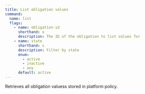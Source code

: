 ```yaml
---
title: List obligation values
command:
  name: list
  flags:
    - name: obligation-id
      shorthand: o
      description: The ID of the obligation to list values for
    - name: state
      shorthand: s
      description: Filter by state
      enum:
        - active
        - inactive
        - any
      default: active
---
```


Retrieves all obligation valuess stored in platform policy.
